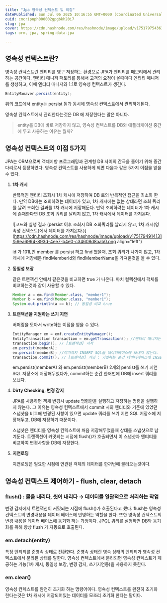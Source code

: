 ```yaml
---
title: "Jpa 영속성 컨텍스트 및 이점"
datePublished: Sun Jul 06 2025 10:16:55 GMT+0000 (Coordinated Universal Time)
cuid: cmcripnph000002gpgbkh20i7
slug: jpa
cover: https://cdn.hashnode.com/res/hashnode/image/upload/v1751797543610/15ca1f7b-8dd3-4f1b-b8f6-7d4da3c0649b.png
tags: orm, jpa, spring-data-jpa

---
```


## 영속성 컨텍스트란?

영속성 컨텍스트란 엔티티를 영구 저장하는 환경으로 JPA가 엔티티를 메모리에서 관리하는 공간이다. 엔티티 매니저 팩토리를 통해서 고객의 요청이 올때마다 엔티티 매니저를 생성하고, 이때 엔티티 매니저와 1:1로 영속성 컨텍스트가 생긴다.

```java
EntityManaver.persist(entity);
```

위의 코드에서 entity는 persist 됨과 동시에 영속성 컨텍스트에서 관리하게된다.

영속성 컨텍스트에서 관리한다는것은 DB 에 저장한다는 말은 아니다.

> entity를 DB에 바로 저장하지 않고, 영속성 컨텍스트를 DB와 애플리케이션 중간에 두고 사용하는 이유는 뭘까?

## 영속성 컨텍스트의 이점 5가지

JPA는 ORM으로써 객체지향 프로그래밍과 관계형 DB 사이의 간극을 줄이기 위해 중간다리로서 등장하였다. 영속성 컨텍스트를 사용하게 되면 다음과 같은 5가지 이점을 얻을 수 있다.

1. **1차 캐시**
    
    반복적인 엔티티 조회시 1차 캐시에 저장하여 DB 로의 반복적인 접근을 최소화 한다. 만약 DB에는 조회하려는 데이터가 있고, 1차 캐시에는 없는 상태라면 조회 쿼리를 날려 조회한 결과를 1차 캐시에 저장해둔다. 만약 조회하려는 데이터가 1차 캐시에 존재한다면 DB 조회 쿼리를 날리지 않고, 1차 캐시에서 데이터를 가져온다.
    
    ![코드와 실행 결과 (persist 이후 조회시 DB 조회쿼리를 날리지 않고, 1차 캐시(영속성 컨텍스트)에서 데이터를 가져온다.)](https://cdn.hashnode.com/res/hashnode/image/upload/v1751794914131/59ea6994-893d-4ee7-b4e0-c34608d8aab0.png align="left")
    
    id 가 101L인 member 를 persist 하고 find 했을때, 조회 쿼리가 나가지 않고, 1차 캐시에 저장해둔 findMemberId와 findMemberName을 가져온것을 볼 수 있다.
    
2. **동일성 보장**
    
    같은 트랜잭션 안에서 같은것을 비교하면 true 가 나온다. 마치 컬렉션에서 객체를 비교하는것과 같이 사용할 수 있다.
    
    ```java
    Member a = em.find(Member.class, "member1");
    Member b = em.find(Member.class, "member1");
    System.out.println(a == b); // 동일성 비교 true
    ```
    
3. **트랜잭션을 지원하는 쓰기 지연**
    
    버퍼링을 모아서 write하는 이점을 얻을 수 있다.
    
    ```java
    EntityManager em = emf.createEntityManager();
    EntityTransaction transaction = em.getTransaction(); //엔티티 매니저는 데이터 변경시 트랜잭션을 시작해야 한다.
    transaction.begin(); // [트랜잭션] 시작 
    em.persist(memberA);
    em.persist(memberB); //여기까지 INSERT SQL을 데이터베이스에 보내지 않는다.
    transaction.commit(); // [트랜잭션] 커밋 : 커밋하는 순간 데이터베이스에 INSERT SQL을 보낸다.
    ```
    
    em.persist(memberA) 와 em.persist(memberB) 2개의 persist를 쓰기 지연 SQL 저장소에 저장해두었다가, commit하는 순간 한꺼번에 DB에 insert 쿼리를 보낸다.
    
4. **Dirty Checking, 변경 감지**
    
    JPA를 사용하면 객체 변경시 update 명령만을 실행하고 저장하는 명령을 실행하지 않는다. 그 이유는 영속성 컨텍스트에서 commit 시의 엔티티와 기존에 있었던 스냅샷을 비교해 변경된 사항이 있으면 update 쿼리를 쓰기 지연 SQL 저장소에 저장해두고, DB에 저장하기 때문이다.
    
    스냅샷은 엔티티를 영속성 컨텍스트에 처음 저장해두었을때 상태를 스냅샷으로 남겨둔다. 트랜잭션이 커밋되는 시점에 flush()가 호출되면서 이 스냅샷과 엔티티를 비교하여 변경사항을 DB에 저장한다.
    
5. **지연로딩**
    
    지연로딩은 필요한 시점에 연관된 객체의 데이터를 한꺼번에 불러오는것이다.
    

## 영속성 컨텍스트 제어하기 - flush, clear, detach

### flush() : 물을 내리다, 씻어 내리다 → 데이터를 일괄적으로 처리하는 작업

변경 감지에서 트랜잭션이 커밋되는 시점에 flush()가 호출된다고 했다. flush는 영속성 컨텍스트의 변경내용을 데이터 베이스에 반영하는 역할을 한다. 또한 영속성 컨텍스트의 변경 내용을 데이터 베이스에 동기화 하는 과정이다. JPQL 쿼리를 실행하면 DB와 동기화를 위해 항상 flush 가 자동으로 호출된다.

### em.detach(entity)

특정 엔티티를 준영속 상태로 전환한다. 준영속 상태란 영속 상태의 엔티티가 영속성 컨텍스트에서 분리된 상태를 말한다. 영속성 컨텍스트에서 분리되면 영속성 컨텍스트가 제공하는 기능(1차 캐시, 동일성 보장, 변경 감지, 쓰기지연등)을 사용하지 못한다.

### em.clear()

영속성 컨텍스트를 완전히 초기화 하는 명령어이다. 영속성 컨텍스트를 완전히 초기화 한다는것은 1차 캐시에 저장되어있는 데이터를 모조리 초기화 한다는 말이다.